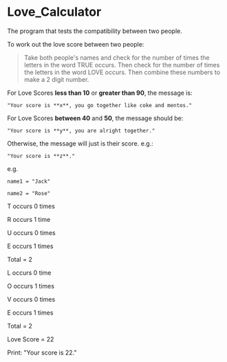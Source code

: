 # Love_Calculator
The program that tests the compatibility between two people.    

To work out the love score between two people:

> Take both people's names and check for the number of times the letters in the word TRUE occurs. Then check for the number of times the letters in the word LOVE occurs. Then combine these numbers to make a 2 digit number. 


For Love Scores **less than 10** or **greater than 90**, the message is:

`"Your score is **x**, you go together like coke and mentos."` 

For Love Scores **between 40** and **50**, the message should be:

`"Your score is **y**, you are alright together."`

Otherwise, the message will just is their score. e.g.:

`"Your score is **z**."`

e.g. 

`name1 = "Jack"`

`name2 = "Rose"`

T occurs 0 times

R occurs 1 time

U occurs 0 times

E occurs 1 times

Total = 2

L occurs 0 time

O occurs 1 times

V occurs 0 times

E occurs 1 times

Total = 2

Love Score = 22

Print: "Your score is 22."

